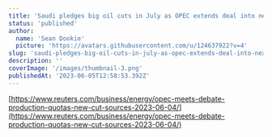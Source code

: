 ```yaml
---
title: 'Saudi pledges big oil cuts in July as OPEC extends deal into next year...'
status: 'published'
author:
  name: 'Sean Dookie'
  picture: 'https://avatars.githubusercontent.com/u/124637922?v=4'
slug: 'saudi-pledges-big-oil-cuts-in-july-as-opec-extends-deal-into-next-year'
description: ''
coverImage: '/images/thumbnail-3.png'
publishedAt: '2023-06-05T12:58:53.392Z'
---
```


[https://www.reuters.com/business/energy/opec-meets-debate-production-quotas-new-cut-sources-2023-06-04/](https://www.reuters.com/business/energy/opec-meets-debate-production-quotas-new-cut-sources-2023-06-04/)


